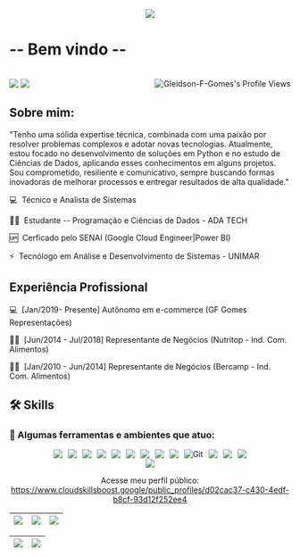 <div align="center">
  <img src="https://github.com/user-attachments/assets/38584372-ac76-4206-9351-6f0fc57400ba">
</div>

# -- Bem vindo --

</div>
<br>
<img align="right" src="https://komarev.com/ghpvc/?username=Gleidson-F-Gomes" alt="Gleidson-F-Gomes's Profile Views" />
<a href="https://www.linkedin.com/in/gleidsonfernandogomes/" target="_blank"><img src="https://img.shields.io/badge/-LinkedIn-%230077B5?style=for-the-badge&logo=linkedin&logoColor=white" target="_blank"></a>
</div>
<a href = "mailto:gleds.fg@gmail.com"><img src="https://img.shields.io/badge/Gmail-D14836?style=for-the-badge&logo=gmail&logoColor=white"></a>


## Sobre mim:

"Tenho uma sólida expertise técnica, combinada com uma paixão por resolver problemas complexos e adotar novas tecnologias. Atualmente, estou focado no desenvolvimento de soluções em Python e no estudo de Ciências de Dados, aplicando esses conhecimentos em alguns projetos. Sou comprometido, resiliente e comunicativo, sempre buscando formas inovadoras de melhorar processos e entregar resultados de alta qualidade."


💻 &nbsp;Técnico e Analista de Sistemas

👨‍🏫 &nbsp;Estudante -- Programação e Ciências de Dados - ADA TECH

🆙 &nbsp;Cerficado pelo SENAI (Google Cloud Engineer|Power BI)

⚡ &nbsp;Tecnólogo em Análise e Desenvolvimento de Sistemas - UNIMAR  

## Experiência Profissional

💻 &nbsp;[Jan/2019- Presente]  Autônomo em e-commerce (GF Gomes Representações)

👨‍🏫 &nbsp;[Jun/2014 - Jul/2018] Representante de Negócios (Nutritop - Ind. Com. Alimentos)  

👨‍🏫 &nbsp;[Jan/2010 - Jun/2014] Representante de Negócios (Bercamp - Ind. Com. Alimentos) 


## 🛠️ Skills

### :wrench: Algumas ferramentas e ambientes que atuo:

<div align="center" style="display: flex; flex-wrap: wrap; justify-content: center; gap: 10px;">
  <!-- Python -->
  <img src="https://img.shields.io/badge/Python-FFD43B?style=for-the-badge&logo=python&logoColor=blue">
  
  <!-- Windows -->
  <img src="https://img.shields.io/badge/Windows-0078D6?style=for-the-badge&logo=windows&logoColor=white">
  
  <!-- Linux -->
  <img src="https://img.shields.io/badge/Linux-FCC624?style=for-the-badge&logo=linux&logoColor=black">
  
  <!-- Linux Mint -->
  <img src="https://img.shields.io/badge/Linux_Mint-87CF3E?style=for-the-badge&logo=linux-mint&logoColor=white">
  
  <!-- PyCharm -->
  <img src="https://img.shields.io/badge/PyCharm-000000.svg?&style=for-the-badge&logo=PyCharm&logoColor=white">
  
  <!-- VSCode -->
  <img src="https://img.shields.io/badge/VSCode-0078D4?style=for-the-badge&logo=visual%20studio%20code&logoColor=white">
  
  <!-- Jupyter -->
  <img src="https://img.shields.io/badge/Jupyter-F37626.svg?&style=for-the-badge&logo=Jupyter&logoColor=white">
  
  <!-- Microsoft Azure -->
  <img src="https://img.shields.io/badge/microsoft%20azure-0089D6?style=for-the-badge&logo=microsoft-azure&logoColor=white">
  
  <!-- PowerBI -->
  <img src="https://img.shields.io/badge/PowerBI-F2C811?style=for-the-badge&logo=Power%20BI&logoColor=white">
  
  <!-- Git -->
  <img alt="Git" src="https://img.shields.io/badge/Git-F05032.svg?style=for-the-badge&logo=git&logoColor=white">
  
  <!-- GitHub -->
  <a href="https://github.com/Gleidson-F-Gomes" target="_blank">
    <img src="https://img.shields.io/badge/GitHub-100000?style=for-the-badge&logo=github&logoColor=white" target="_blank">
  </a>
  
  <!-- Pandas -->
  <img src="https://img.shields.io/badge/Pandas-2C2D72?style=for-the-badge&logo=pandas&logoColor=white">
  
  <!-- NumPy -->
  <img src="https://img.shields.io/badge/Numpy-777BB4?style=for-the-badge&logo=numpy&logoColor=white">
</div>




<div align="center">
  <!-- Python --> <img src="https://img.shields.io/badge/Google_Cloud-4285F4?style=for-the-badge&logo=google-cloud&logoColor=white">

<!-- GIT -->

Acesse meu perfil público:
https://www.cloudskillsboost.google/public_profiles/d02cac37-c430-4edf-b8cf-93d12f252ee4 

<!-- 
theme=ocean_dark 
tokyonight: 35AFA3 Green | BF91F3 Purple | 1A1B27 Dark 
-->


| ![](http://github-profile-summary-cards.vercel.app/api/cards/stats?username=Gleidson-F-Gomes&theme=tokyonight) | ![](http://github-profile-summary-cards.vercel.app/api/cards/repos-per-language?username=Gleidson-F-Gomes&hide=Html&theme=tokyonight) | ![](http://github-profile-summary-cards.vercel.app/api/cards/most-commit-language?username=Gleidson-F-Gomes&theme=tokyonight) |
| :-: | :-: | :-: |

| ![](http://github-profile-summary-cards.vercel.app/api/cards/profile-details?username=Gleidson-F-Gomes&theme=tokyonight) | ![](https://github-readme-streak-stats.herokuapp.com/?user=Gleidson-F-Gomes&theme=tokyonight&hide_border=true&date_format=M%20j%5B%2C%20Y%5D&background=1A1B27&stroke=35AFA3&ring=BF91F3&fire=BF91F3&currStreakNum=BF91F3&sideNums=BF91F3&currStreakLabel=BF91F3&sideLabels=BF91F3&dates=35AFA3) |
| :-: | :-: |



